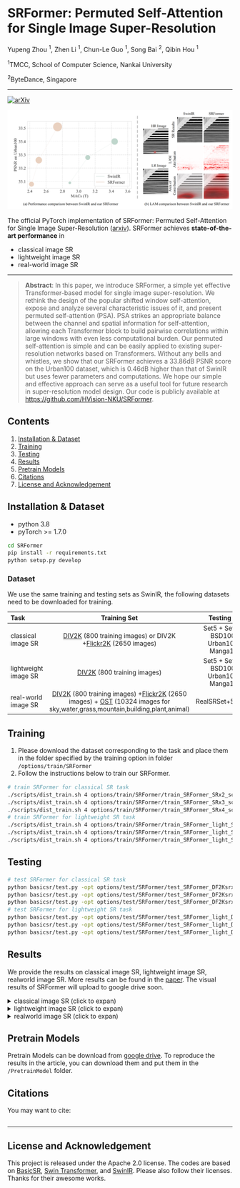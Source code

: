 # SRFormer: Permuted Self-Attention for Single Image Super-Resolution
Yupeng Zhou <sup>1</sup>, Zhen Li <sup>1</sup>, Chun-Le Guo <sup>1</sup>, Song Bai <sup>2</sup>, Qibin Hou <sup>1</sup>

<sup>1</sup>TMCC, School of Computer Science, Nankai University

<sup>2</sup>ByteDance, Singapore

---

[![arXiv](https://img.shields.io/badge/arXiv-Paper-<COLOR>.svg)]()

<p align="center"> <img width="1000" src="figs/simple_compare.png"> </p>

The official PyTorch implementation of SRFormer: Permuted Self-Attention for Single Image Super-Resolution
([arxiv]()). SRFormer achieves **state-of-the-art performance** in
- classical image SR
- lightweight image SR
- real-world image SR

---

> <b>Abstract</b>: In this paper, we introduce SRFormer, a simple yet effective Transformer-based model for single image super-resolution. We rethink the design of the popular shifted window self-attention, expose and analyze several characteristic issues of it, and present permuted self-attention
(PSA). PSA strikes an appropriate balance between the channel and spatial information for self-attention, allowing each Transformer block to build pairwise correlations within large windows with even less computational burden.
Our permuted self-attention is simple and can be easily applied to existing super-resolution networks based on Transformers. Without any bells and whistles, we show that our SRFormer achieves a 33.86dB PSNR score on the Urban100 dataset, which is 0.46dB higher than that of SwinIR but uses
fewer parameters and computations. We hope our simple and effective approach can serve as a useful tool for future research in super-resolution model design. Our code is publicly available at https://github.com/HVision-NKU/SRFormer.




## Contents
1. [Installation & Dataset](#installation--dataset)
2. [Training](#Training)
3. [Testing](#Testing)
4. [Results](#results)
5. [Pretrain Models](#pretrain-models)
5. [Citations](#citations)
6. [License and Acknowledgement](#License-and-Acknowledgement)

## Installation & Dataset
- python 3.8
- pyTorch >= 1.7.0

```bash
cd SRFormer
pip install -r requirements.txt
python setup.py develop
```
### Dataset
We use the same training and testing sets as SwinIR, the following datasets need to be downloaded for training.

| Task                                                |                                                                                                                                                                                                                                                                                                                                                                                                                                                                                                                                        Training Set                                                                                                                                                                                                                                                                                                                                                                                                                                                                                                                                         | Testing Set |
|:----------------------------------------------------|:-------------------------------------------------------------------------------------------------------------------------------------------------------------------------------------------------------------------------------------------------------------------------------------------------------------------------------------------------------------------------------------------------------------------------------------------------------------------------------------------------------------------------------------------------------------------------------------------------------------------------------------------------------------------------------------------------------------------------------------------------------------------------------------------------------------------------------------------------------------------------------------------------------------------------------------------------------------------------------------------------------------------------------------------------------------------------------------------:|     :---:         |
| classical image SR                      |                                                                                                                                                                                                                                                                                                                                                                                                                                                               [DIV2K](https://cv.snu.ac.kr/research/EDSR/DIV2K.tar) (800 training images) or DIV2K +[Flickr2K](https://cv.snu.ac.kr/research/EDSR/Flickr2K.tar) (2650 images)                                                                                                                                                                                                                                                                                                                                                                                                                                                               | Set5 + Set14 + BSD100 + Urban100 + Manga109  |
| lightweight image SR                      |                                                                                                                                                                                                                                                                                                                                                                                                                                                               [DIV2K](https://cv.snu.ac.kr/research/EDSR/DIV2K.tar) (800 training images)                                                                                                                                                                                                                                                                                                                                                                                                                                                               | Set5 + Set14 + BSD100 + Urban100 + Manga109   |
| real-world image SR                                 | [DIV2K](https://cv.snu.ac.kr/research/EDSR/DIV2K.tar) (800 training images) +[Flickr2K](https://cv.snu.ac.kr/research/EDSR/Flickr2K.tar) (2650 images) + [OST](https://openmmlab.oss-cn-hangzhou.aliyuncs.com/datasets/OST_dataset.zip) (10324 images for sky,water,grass,mountain,building,plant,animal) | RealSRSet+5images|


## Training





1. Please download the dataset corresponding to the task and place them in the folder specified by the training option in folder `/options/train/SRFormer`
2. Follow the instructions below to  train our SRFormer.
```bash
# train SRFormer for classical SR task
./scripts/dist_train.sh 4 options/train/SRFormer/train_SRFormer_SRx2_scratch.yml
./scripts/dist_train.sh 4 options/train/SRFormer/train_SRFormer_SRx3_scratch.yml
./scripts/dist_train.sh 4 options/train/SRFormer/train_SRFormer_SRx4_scratch.yml
# train SRFormer for lightweight SR task
./scripts/dist_train.sh 4 options/train/SRFormer/train_SRFormer_light_SRx2_scratch.yml
./scripts/dist_train.sh 4 options/train/SRFormer/train_SRFormer_light_SRx3_scratch.yml
./scripts/dist_train.sh 4 options/train/SRFormer/train_SRFormer_light_SRx4_scratch.yml
```


## Testing



```bash
# test SRFormer for classical SR task
python basicsr/test.py -opt options/test/SRFormer/test_SRFormer_DF2Ksrx2.yml
python basicsr/test.py -opt options/test/SRFormer/test_SRFormer_DF2Ksrx3.yml
python basicsr/test.py -opt options/test/SRFormer/test_SRFormer_DF2Ksrx4.yml
# test SRFormer for lightweight SR task
python basicsr/test.py -opt options/test/SRFormer/test_SRFormer_light_DIV2Ksrx2.yml
python basicsr/test.py -opt options/test/SRFormer/test_SRFormer_light_DIV2Ksrx3.yml
python basicsr/test.py -opt options/test/SRFormer/test_SRFormer_light_DIV2Ksrx4.yml
```
## Results

We provide the results on classical image SR, lightweight image SR, realworld image SR. More results can be found in the [paper](). The visual results of SRFormer will upload to google drive soon.

<details>
<summary>classical image SR (click to expan)</summary>

- Results of Table 4 in the  paper

<p align="center">
  <img width="900" src="figs/classicalSR_1.png">
</p>

- Results of Figure 4 in the paper

<p align="center">
  <img width="900" src="figs/classicalSR_2.png">
</p>


</details>

<details>
<summary>lightweight image SR (click to expan)</summary>

- Results of Table 5 in the  paper

<p align="center">
  <img width="900" src="figs/lightweightSR_2.png">
</p>

- Results of Figure 5 in the  paper

<p align="center">
  <img width="900" src="figs/lightweightSR_1.png">
</p>

</details>

<details>
<summary>realworld image SR (click to expan)</summary>

- Results of Figure 8 in the  paper

<p align="center">
  <img width="900" src="figs/realworld.png">
</p>

</details>


## Pretrain Models

Pretrain Models can be download from [google drive](https://drive.google.com/drive/folders/1D5ER_HwYJoyZCcrKVstwE-iEl0hXulwd?usp=sharing).
To reproduce the results in the article, you can download them and put them in the `/PretrainModel` folder.
## Citations
You may want to cite:
```

```
---

## License and Acknowledgement
This project is released under the Apache 2.0 license. The codes are based on  [BasicSR](https://github.com/XPixelGroup/BasicSR), [Swin Transformer](https://github.com/microsoft/Swin-Transformer), and [SwinIR](https://github.com/JingyunLiang/SwinIR). Please also follow their licenses. Thanks for their awesome works.